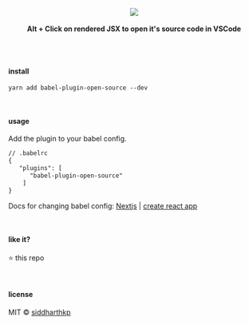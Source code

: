 <p align="center">
  <img src="https://github.com/siddharthkp/babel-plugin-open-source/blob/main/demo.gif?raw=true" />
  <br><br>
  <b>Alt + Click on rendered JSX to open it's source code in VSCode</b>
  <br><br>
</p>

&nbsp;

#### install

```
yarn add babel-plugin-open-source --dev
```

&nbsp;

#### usage

Add the plugin to your babel config.

```diff
// .babelrc
{
   "plugins": [
      "babel-plugin-open-source"
    ]
}
```

 Docs for changing babel config: [Nextjs](https://nextjs.org/docs/advanced-features/customizing-babel-config) | [create react app](https://github.com/timarney/react-app-rewired)

&nbsp;

#### like it?

:star: this repo

&nbsp;

#### license

MIT © [siddharthkp](https://github.com/siddharthkp)

